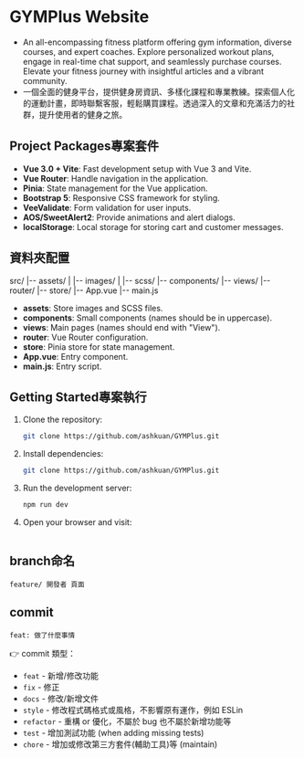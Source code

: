 # GYMPlus Website
- An all-encompassing fitness platform offering gym information, diverse courses, and expert coaches. Explore personalized workout plans, 
engage in real-time chat support, and seamlessly purchase courses. Elevate your fitness journey with insightful articles and a vibrant community.
- 一個全面的健身平台，提供健身房資訊、多樣化課程和專業教練。探索個人化的運動計畫，即時聯繫客服，輕鬆購買課程。透過深入的文章和充滿活力的社群，提升使用者的健身之旅。

## Project Packages專案套件
- **Vue 3.0 + Vite**: Fast development setup with Vue 3 and Vite.
- **Vue Router**: Handle navigation in the application.
- **Pinia**: State management for the Vue application.
- **Bootstrap 5**: Responsive CSS framework for styling.
- **VeeValidate**: Form validation for user inputs.
- **AOS/SweetAlert2**: Provide animations and alert dialogs.
- **localStorage**: Local storage for storing cart and customer messages.


## 資料夾配置
src/ 
|-- assets/ 
| |-- images/ 
| |-- scss/ 
|-- components/ 
|-- views/ 
|-- router/ 
|-- store/ 
|-- App.vue 
|-- main.js 
- **assets**: Store images and SCSS files.
- **components**: Small components (names should be in uppercase).
- **views**: Main pages (names should end with "View").
- **router**: Vue Router configuration.
- **store**: Pinia store for state management.
- **App.vue**: Entry component.
- **main.js**: Entry script.

## Getting Started專案執行

1. Clone the repository:

   ```bash
   git clone https://github.com/ashkuan/GYMPlus.git
   
2. Install dependencies:

   ```bash
   git clone https://github.com/ashkuan/GYMPlus.git

3. Run the development server:

	```bash
   npm run dev

4. Open your browser and visit:
	```bash
   

## branch命名
 
`feature/ 開發者 頁面`

## commit

`feat: 做了什麼事情`

👉 commit 類型：

- `feat` - 新增/修改功能
- `fix` - 修正
- `docs` - 修改/新增文件
- `style` - 修改程式碼格式或風格，不影響原有運作，例如 ESLin
- `refactor` - 重構 or 優化，不屬於 bug 也不屬於新增功能等
- `test` - 增加測試功能 (when adding missing tests)
- `chore` - 增加或修改第三方套件(輔助工具)等 (maintain)
